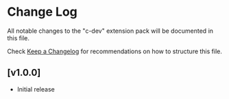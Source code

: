 # Change Log

All notable changes to the "c-dev" extension pack will be documented in this file.

Check [Keep a Changelog](http://keepachangelog.com/) for recommendations on how to structure this file.

## [v1.0.0]

- Initial release
